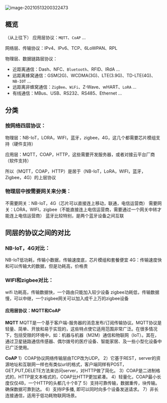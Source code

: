 ![image-20210513200322473](https://gitee.com/wang_chunfeng/pic-go/raw/master/img/20210513200324.png)

## 概览

（从上往下）
应用层协议：`MQTT`、`CoAP` ...

网络层、传输协议：IPv4、IPv6、TCP、6LoWPAN、RPL

物理层、数据链路层协议：

- 近距离通信：Dash、NFC、`Bluetooth`、RFID、IRdA ...
- 远距离蜂窝通信：GSM(2G)、WCDMA(3G)、LTE(3.9G)、TD-LTE(4G)、`NB-IOT` ...
- 远距离非蜂窝通信：`ZigBee`、`WiFi`、Z-Wave、wHART、`LoRA` ...
- 有线通信：MBus、USB、RS232、RS485、Ethernet ...

## 分类

### 按网络四层协议：

物理层：NB-IoT，LORA，WIFI，蓝牙，zigbee，4G，这几个都需要芯片模组支持（硬件支持）

应用层：MQTT，COAP，HTTP，这些需要开发服务器，或者对接云平台厂商（软件支持）

所以（MQTT，COAP，HTTP）是居于（NB-IoT，LoRA，WIFI，蓝牙，Zigbee，4G）的上层协议

### 物理层中按需要网关来分类：

不需要网关：NB-IoT，4G（芯片可以直接连上移动，联通，电信运营商）
需要网关：LORA，WIFI，zigbee（不能直接连上电信运营商，需要通过一个网关中转才能连上电信运营商）
蓝牙比较特别，是两个蓝牙设备之间互联

## 同层的协议之间的对比

### NB-IoT，4G对比：

NB-IoT低功耗，传输小数据，传输速度底，芯片模组和套餐便宜
4G：传输速度快和可以传输大的数据，但是功耗高，价格贵

### WIFI和zigbee对比：

wifi 功耗高，传输数据快，一个路由只能加入较少设备
zigbee功耗低，传输数据慢，可以中继，一个zigbee网关可以加入成千上万的zigbee设备

#### 应用层协议：MQTT和CoAP

**MQTT**
MQTT是一个基于客户端-服务器的消息发布/订阅传输协议。MQTT协议是轻量、简单、开放和易于实现的，这些特点使它适用范围非常广泛。在很多情况下，包括受限的环境中，如：机器与机器（M2M）通信和物联网（IoT）。其在，通过卫星链路通信传感器、偶尔拨号的医疗设备、智能家居、及一些小型化设备中已广泛使用。

**CoAP**
1）COAP协议网络传输层由TCP改为UDP。
2）它基于REST，server的资源地址和互联网一样也有类似url的格式，客户端同样有POST，GET,PUT,DELETE方法来访问server，对HTTP做了简化。
3）COAP是二进制格式的，HTTP是文本格式的，COAP比HTTP更加紧凑。
4）轻量化，COAP最小长度仅仅4B，一个HTTP的头都几十个B了
5）支持可靠传输，数据重传，块传输。 确保数据可靠到达。
6）支持IP多播, 即可以同时向多个设备发送请求。
7）非长连接通信，适用于低功耗物联网场景。

